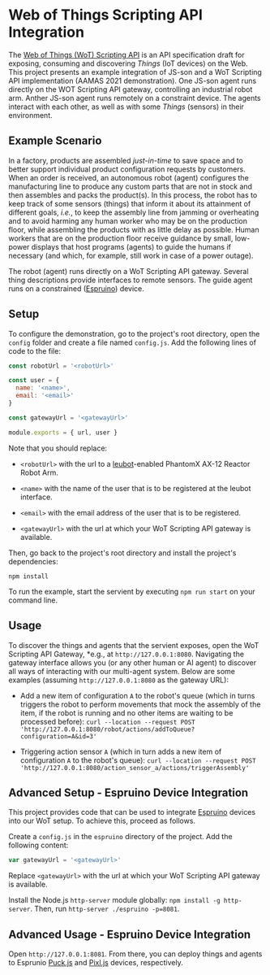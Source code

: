 # Web of Things Scripting API Integration
The [Web of Things (WoT) Scripting API](https://www.w3.org/TR/wot-scripting-api/) is an API specification draft for exposing, consuming and discovering *Things* (IoT devices) on the Web.
This project presents an example integration of JS-son and a WoT Scripting API implementation (AAMAS 2021 demonstration).
One JS-son agent runs directly on the WOT Scripting API gateway, controlling an industrial robot arm.
Anther JS-son agent runs remotely on a constraint device. The agents interact with each other, as well as with some *Things* (sensors) in their environment.

## Example Scenario
In a factory, products are assembled *just-in-time* to save space and to better support individual product configuration requests by customers.
When an order is received, an autonomous robot (agent) configures the manufacturing line to produce any custom parts that are not in stock and then assembles and packs the product(s).
In this process, the robot has to keep track of some sensors (things) that inform it about its attainment of different goals, *i.e.*, to keep the assembly line from jamming or overheating and to avoid harming any human worker who may be on the production floor, while assembling the products with as little delay as possible.
Human workers that are on the production floor receive guidance by small, low-power displays that host programs (agents) to guide the humans if necessary (and which, for example, still work in case of a power outage).

The robot (agent) runs directly on a WoT Scripting API gateway.
Several thing descriptions provide interfaces to remote sensors.
The guide agent runs on a constrained ([Espruino](http://www.espruino.com/)) device.


## Setup
To configure the demonstration, go to the project's root directory, open the ``config`` folder and create a file named ``config.js``.
Add the following lines of code to the file:

```JavaScript
const robotUrl = '<robotUrl>'

const user = {
  name: '<name>',
  email: '<email>'
}

const gatewayUrl = '<gatewayUrl>'

module.exports = { url, user }
```
Note that you should replace:

* ``<robotUrl>`` with the url to a [leubot](https://github.com/Interactions-HSG/leubot)-enabled PhantomX AX-12 Reactor Robot Arm.

* ``<name>`` with the name of the user that is to be registered at the leubot interface. 

* ``<email>`` with the email address of the user that is to be registered.

* ``<gatewayUrl>`` with the url at which your WoT Scripting API gateway is available.

Then, go back to the project's root directory and install the project's dependencies:

```
npm install
```

To run the example, start the servient by executing ``npm run start`` on your command line.

## Usage
To discover the things and agents that the servient exposes, open the WoT Scripting API Gateway, *e.g., at `http://127.0.0.1:8080`.
Navigating the gateway interface allows you (or any other human or AI agent) to discover all ways of interacting with our multi-agent system.
Below are some examples (assuming `http://127.0.0.1:8080` as the gateway URL):

* Add a new item of configuration ``A`` to the robot's queue (which in turns triggers the robot to perform movements that mock the assembly of the item, if the robot is running and no other items are waiting to be processed before): `curl --location --request POST 'http://127.0.0.1:8080/robot/actions/addToQueue?configuration=A&id=3'`

* Triggering action sensor ``A`` (which in turn adds a new item of configuration ``A`` to the robot's queue): `curl --location --request POST 'http://127.0.0.1:8080/action_sensor_a/actions/triggerAssembly'`

## Advanced Setup - Espruino Device Integration
This project provides code that can be used to integrate [Espruino](https://www.espruino.com) devices into our WoT setup.
To achieve this, proceed as follows.

Create a ``config.js`` in the ``espruino`` directory of the project. Add the following content:

  ```JavaScript
  var gatewayUrl = '<gatewayUrl>'
  ```

Replace ``<gatewayUrl>`` with the url at which your WoT Scripting API gateway is available.

Install the Node.js ``http-server`` module globally: ``npm install -g http-server``.
Then, run ``http-server ./espruino -p=8081``.

## Advanced Usage - Espruino Device Integration
Open ``http://127.0.0.1:8081``.
From there, you can deploy things and agents to Esprunio [Puck.js](http://www.espruino.com/Puck.js) and [Pixl.js](http://www.espruino.com/Pixl.js) devices, respectively.


